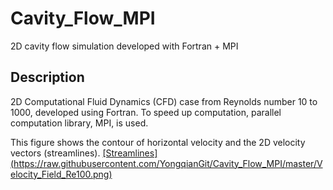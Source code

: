 # Cavity_Flow_MPI
2D cavity flow simulation developed with Fortran + MPI


## Description
2D Computational Fluid Dynamics (CFD) case from Reynolds number 10 to 1000, developed using Fortran. To speed up computation, parallel computation library, MPI, is used.

This figure shows the contour of horizontal velocity and the 2D velocity
vectors (streamlines).
[ [Streamlines]
(https://raw.githubusercontent.com/YongqianGit/Cavity_Flow_MPI/master/Velocity_Field_Re100.png)
](https://raw.githubusercontent.com/YongqianGit/Cavity_Flow_MPI/master/Velocity_Field_Re100.png)
